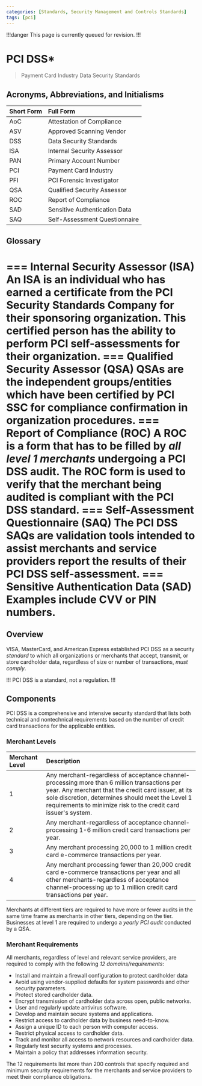 ```yaml
---
categories: [Standards, Security Management and Controls Standards]
tags: [pci]
---
```


!!!danger
This page is currently queued for revision.
!!!

# PCI DSS*

> Payment Card Industry Data Security Standards

## Acronyms, Abbreviations, and Initialisms

Short Form | Full Form
:--- | :---
AoC | Attestation of Compliance
ASV | Approved Scanning Vendor
DSS | Data Security Standards
ISA | Internal Security Assessor
PAN | Primary Account Number
PCI | Payment Card Industry
PFI | PCI Forensic Investigator
QSA |	Qualified Security Assessor
ROC |	Report of Compliance
SAD |	Sensitive Authentication Data
SAQ |	Self-Assessment Questionnaire

## Glossary

=== Internal Security Assessor (ISA)
An ISA is an individual who has earned a certificate from the PCI Security Standards Company for their sponsoring organization. This certified person has the ability to perform PCI self-assessments for their organization.
=== Qualified Security Assessor (QSA)
QSAs are the independent groups/entities which have been certified by PCI SSC for compliance confirmation in organization procedures.
=== Report of Compliance (ROC)
A ROC is a form that has to be filled by *all level 1 merchants* undergoing a PCI DSS audit. The ROC form is used to verify that the merchant being audited is compliant with the PCI DSS standard.
=== Self-Assessment Questionnaire (SAQ)
The PCI DSS SAQs are validation tools intended to assist merchants and service providers report the results of their PCI DSS self-assessment.
=== Sensitive Authentication Data (SAD)
Examples include CVV or PIN numbers.
===

## Overview

VISA, MasterCard, and American Express established PCI DSS as a security *standard* to which all organizations or merchants that accept, transmit, or store cardholder data, regardless of size or number of transactions, *must comply*.

!!!
PCI DSS is a standard, not a regulation.
!!!

## Components

PCI DSS is a comprehensive and intensive security standard that lists both technical and nontechnical requirements based on the number of credit card transactions for the applicable entities.

### Merchant Levels

Merchant Level | Description
:--- | :---
1 | Any merchant-regardless of acceptance channel-processing more than 6 million transactions per year. Any merchant that the credit card issuer, at its sole discretion, determines should meet the Level 1 requirements to minimize risk to the credit card issuer's system.
2 | Any merchant-regardless of acceptance channel-processing 1-6 million credit card transactions per year.
3 | Any merchant processing 20,000 to 1 million credit card e-commerce transactions per year.
4 | Any merchant processing fewer than 20,000 credit card e-commerce transactions per year and all other merchants-regardless of acceptance channel-processing up to 1 million credit card transactions per year.

Merchants at different tiers are required to have more or fewer audits in the same time frame as merchants in other tiers, depending on the tier. Businesses at level 1 are required to undergo a *yearly PCI audit* conducted by a QSA.

### Merchant Requirements

All merchants, regardless of level and relevant service providers, are required to comply with the following *12 domains/requirements*:

- Install and maintain a firewall configuration to protect cardholder data
- Avoid using vendor-supplied defaults for system passwords and other security parameters.
- Protect stored cardholder data.
- Encrypt transmission of cardholder data across open, public networks.
- User and regularly update antivirus software.
- Develop and maintain secure systems and applications.
- Restrict access to cardholder data by business need-to-know.
- Assign a unique ID to each person with computer access.
- Restrict physical access to cardholder data.
- Track and monitor all access to network resources and cardholder data.
- Regularly test security systems and processes.
- Maintain a policy that addresses information security.

The 12 requirements list more than 200 controls that specify required and minimum security requirements for the merchants and service providers to meet their compliance obligations.
